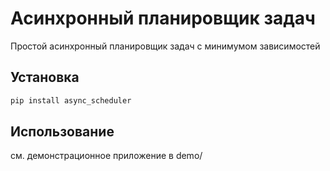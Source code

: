 # Асинхронный планировщик задач

Простой асинхронный планировщик задач с минимумом зависимостей

## Установка

```bash
pip install async_scheduler
```

## Использование

см. демонстрационное приложение в demo/
